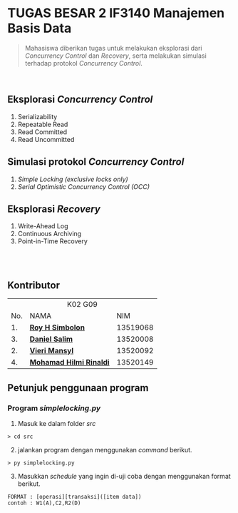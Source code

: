# TUGAS BESAR 2 IF3140 Manajemen Basis Data

> Mahasiswa diberikan tugas untuk melakukan eksplorasi dari *Concurrency Control* dan *Recovery*, serta melakukan simulasi terhadap protokol *Concurrency Control*.

<br>

## Eksplorasi *Concurrency Control*
1. Serializability
2. Repeatable Read
3. Read Committed
4. Read Uncommitted

## Simulasi protokol *Concurrency Control*
1. *Simple Locking (exclusive locks only)*
2. *Serial Optimistic Concurrency Control (OCC)*

## Eksplorasi *Recovery*
1. Write-Ahead Log
2. Continuous Archiving
3. Point-in-Time Recovery

<br>
<br>


## Kontributor
<table>
<tr><td colspan = 3 align = "center">K02 G09</td></tr>
<tr><td>No.</td><td>NAMA</td><td>NIM</td></tr>
<tr><td>1.</td><td><a href="https://github.com/roysimbolon"><b>Roy H Simbolon</b></a></td><td>13519068</td></tr>
<tr><td>3.</td><td><a href="https://github.com/danielsalim"><b>Daniel Salim</b></a></td><td>13520008</td></tr>
<tr><td>2.</td><td><a href="https://github.com/VieriMansyl"><b>Vieri Mansyl</b></a></td><td>13520092</td></tr>
<tr><td>4.</td><td><a href="https://github.com/mhilmirinaldi"><b>Mohamad Hilmi Rinaldi</b></a></td><td>13520149</td></tr>
</table>


## Petunjuk penggunaan program

### Program <i>simplelocking.py</i>
1. Masuk ke dalam folder <i>src</i>
```
> cd src
```
2. jalankan program dengan menggunakan <i>command</i> berikut.
```
> py simplelocking.py
```
3. Masukkan <i>schedule</i> yang ingin di-uji coba dengan menggunakan format berikut.
```
FORMAT : [operasi][transaksi]([item data])
contoh : W1(A),C2,R2(D)
```